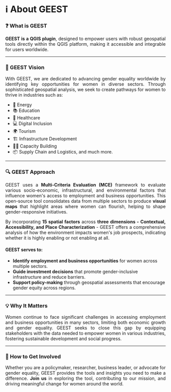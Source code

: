 # ℹ️ About GEEST

### ❓ What is GEEST

<p style="text-align: justify;">
<strong>GEEST is a QGIS plugin</strong>, designed to empower users with robust geospatial tools directly within the QGIS platform, making it accessible and integrable for users worldwide.
</p>

---

### 🎯 GEEST Vision

<p style="text-align: justify;">
With GEEST, we are dedicated to advancing gender equality worldwide by identifying key opportunities for women in diverse sectors. Through sophisticated geospatial analysis, we seek to create pathways for women to thrive in industries such as:
</p>

- 🌱 Energy
- 📚 Education
- 🏥 Healthcare
- 💻 Digital Inclusion
- 🌍 Tourism
- 🏗️ Infrastructure Development
- 🧑‍🎓 Capacity Building
- 📦 Supply Chain and Logistics, and much more.

---

### 🔍 GEEST Approach

<p style="text-align: justify;">
GEEST uses a <strong>Multi-Criteria Evaluation (MCE)</strong> framework to evaluate various socio-economic, infrastructural, and environmental factors that influence women's access to employment and business opportunities. This open-source tool consolidates data from multiple sectors to produce <strong>visual maps</strong> that highlight areas where women can flourish, helping to shape gender-responsive initiatives. 
</p>

<p style="text-align: justify;">
By incorporating <strong>15 spatial factors</strong> across <strong>three dimensions - Contextual, Accessibility, and Place Characterization</strong> - GEEST offers a comprehensive analysis of how the environment impacts women's job prospects, indicating whether it is highly enabling or not enabling at all.
</p>

#### GEEST serves to:
- <strong>Identify employment and business opportunities</strong> for women across multiple sectors.
- <strong>Guide investment decisions</strong> that promote gender-inclusive infrastructure and reduce barriers.
- <strong>Support policy-making</strong> through geospatial assessments that encourage gender equity across regions.

---

### 💡 Why It Matters

<p style="text-align: justify;">
Women continue to face significant challenges in accessing employment and business opportunities in many sectors, limiting both economic growth and gender equality. GEEST seeks to close this gap by equipping stakeholders with the data needed to empower women in various industries, fostering sustainable development and social progress.
</p>

---

### 🤝 How to Get Involved

<p style="text-align: justify;">
Whether you are a policymaker, researcher, business leader, or advocate for gender equality, GEEST provides the tools and insights you need to make a difference. <strong>Join us</strong> in exploring the tool, contributing to our mission, and driving meaningful change for women around the world.
</p>

